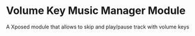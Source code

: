 # Volume Key Music Manager Module
A Xposed module that allows to skip and play/pause track with volume keys
